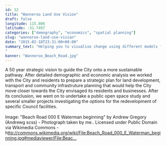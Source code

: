 ```yaml
---
id: 12
title: "Wanneroo Land Use Vision"
draft: false
longitude: 115.806
latitude: -31.7497
categories: ["demography", "economics", "spatial planning"]
slug: "wanneroo-land-use-vision"
date: "2015-02-18T23:31:00+00:00"
summary_text: "Helping you to visualise change using different models for housing, land development and transport
"
banner: "Wanneroo_Beach_Road.jpg"
---
```


<div>A 50 year strategic vision to guide the City onto a more sustainable pathway. After detailed demographic and economic analysis we worked with the City and residents to prepare a strategic plan for land development, transport and community infrastruture planning that would help the City move closer towards the City envisaged its residents and businesses. After its conclusion, we went on to undertake a public open space study and several smaller projects investigating the options for the redevelopment of specific Council facilities.&nbsp;<br><br><span class="wysiwyg-color-silver">Image: "Beach Road 000 E Waterman beginning" by Andrew Gregory (Andrewg scss) - Photograph taken by me.. Licensed under Public Domain via Wikimedia Commons - h</span><a target="_blank" rel="nofollow" href="http://commons.wikimedia.org/wiki/File:Beach_Road_000_E_Waterman_beginning.jpg#mediaviewer/File:Beach_Road_000_E_Waterman_beginning.jpg"><span class="wysiwyg-color-silver">ttp://commons.wikimedia.org/wiki/File:Beach_Road_000_E_Waterman_beginning.jpg#mediaviewer/File:Beac...</span></a><br><br></div>

